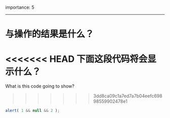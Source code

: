 importance: 5

---

# 与操作的结果是什么？

<<<<<<< HEAD
下面这段代码将会显示什么？
=======
What is this code going to show?
>>>>>>> 3dd8ca09c1a7ed7a7b04eefc69898559902478e1

```js
alert( 1 && null && 2 );
```

